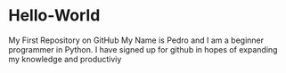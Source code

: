 # Hello-World
My First Repository on GitHub
My Name is Pedro and I am a beginner programmer in Python. 
I have signed up for github in hopes of expanding my knowledge and productiviy
